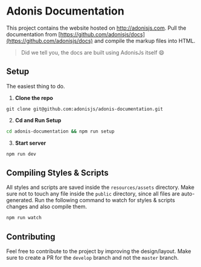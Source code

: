 # Adonis Documentation

This project contains the website hosted on http://adonisjs.com. Pull the documentation from [https://github.com/adonisjs/docs](https://github.com/adonisjs/docs) and compile the markup files into HTML.

> Did we tell you, the docs are built using AdonisJs itself :smile:

## Setup
The easiest thing to do.

1. **Clone the repo**
```
git clone git@github.com:adonisjs/adonis-documentation.git
```
2. **Cd and Run Setup**
```bash
cd adonis-documentation && npm run setup
```
3. **Start server**
```bash
npm run dev
```

## Compiling Styles & Scripts
All styles and scripts are saved inside the `resources/assets` directory. Make sure not to touch any file inside the `public` directory, since all files are auto-generated. Run the following command to watch for styles & scripts changes and also compile them.

```bash
npm run watch
```

## Contributing

Feel free to contribute to the project by improving the design/layout. Make sure to create a PR for the `develop` branch and not the `master` branch.
